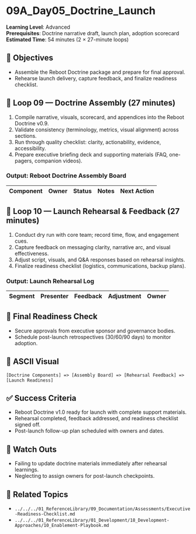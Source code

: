 # 09A_Day05_Doctrine_Launch

**Learning Level**: Advanced  
**Prerequisites**: Doctrine narrative draft, launch plan, adoption scorecard  
**Estimated Time**: 54 minutes (2 × 27-minute loops)

## 🎯 Objectives

- Assemble the Reboot Doctrine package and prepare for final approval.
- Rehearse launch delivery, capture feedback, and finalize readiness checklist.

## 🔄 Loop 09 — Doctrine Assembly (27 minutes)

1. Compile narrative, visuals, scorecard, and appendices into the Reboot Doctrine v0.9.
2. Validate consistency (terminology, metrics, visual alignment) across sections.
3. Run through quality checklist: clarity, actionability, evidence, accessibility.
4. Prepare executive briefing deck and supporting materials (FAQ, one-pagers, companion videos).

### Output: Reboot Doctrine Assembly Board

| Component | Owner | Status | Notes | Next Action |
| --- | --- | --- | --- | --- |

## 🔄 Loop 10 — Launch Rehearsal & Feedback (27 minutes)

1. Conduct dry run with core team; record time, flow, and engagement cues.
2. Capture feedback on messaging clarity, narrative arc, and visual effectiveness.
3. Adjust script, visuals, and Q&A responses based on rehearsal insights.
4. Finalize readiness checklist (logistics, communications, backup plans).

### Output: Launch Rehearsal Log

| Segment | Presenter | Feedback | Adjustment | Owner |
| --- | --- | --- | --- | --- |

## 🧭 Final Readiness Check

- Secure approvals from executive sponsor and governance bodies.
- Schedule post-launch retrospectives (30/60/90 days) to monitor adoption.

## 🧩 ASCII Visual

```text
[Doctrine Components] => [Assembly Board] => [Rehearsal Feedback] => [Launch Readiness]
```

## ✅ Success Criteria

- Reboot Doctrine v1.0 ready for launch with complete support materials.
- Rehearsal completed, feedback addressed, and readiness checklist signed off.
- Post-launch follow-up plan scheduled with owners and dates.

## 🚧 Watch Outs

- Failing to update doctrine materials immediately after rehearsal learnings.
- Neglecting to assign owners for post-launch checkpoints.

## 🔗 Related Topics

- `../../../01_ReferenceLibrary/09_Documentation/Assessments/Executive-Readiness-Checklist.md`
- `../../../01_ReferenceLibrary/01_Development/18_Development-Approaches/10_Enablement-Playbook.md`
